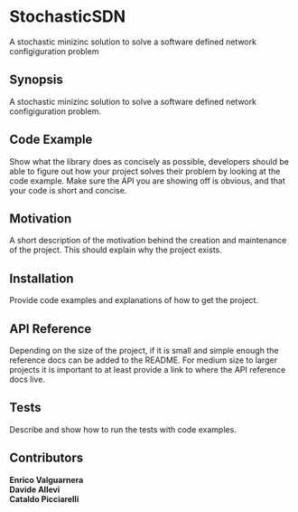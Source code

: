 # StochasticSDN

A stochastic minizinc solution to solve a software defined network configiguration problem


## Synopsis
A stochastic minizinc solution to solve a software defined network configiguration problem.


## Code Example

Show what the library does as concisely as possible, developers should be able to figure out how your project solves their problem by looking at the code example. Make sure the API you are showing off is obvious, and that your code is short and concise.

## Motivation
A short description of the motivation behind the creation and maintenance of the project. This should explain why the project exists.

## Installation
Provide code examples and explanations of how to get the project.

## API Reference
Depending on the size of the project, if it is small and simple enough the reference docs can be added to the README. For medium size to larger projects it is important to at least provide a link to where the API reference docs live.

## Tests
Describe and show how to run the tests with code examples.

## Contributors
**Enrico Valguarnera**<br /> **Davide Allevi**<br /> **Cataldo Picciarelli**

